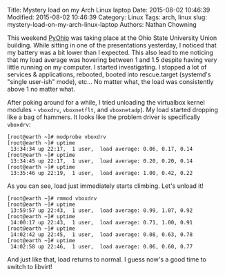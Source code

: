 Title: Mystery load on my Arch Linux laptop
Date: 2015-08-02 10:46:39
Modified: 2015-08-02 10:46:39
Category: Linux
Tags: arch, linux
slug: mystery-load-on-my-arch-linux-laptop
Authors: Nathan Chowning

This weekend [PyOhio](http://pyohio.org) was taking place at the Ohio State University Union building. While sitting in one of the presentations yesterday, I noticed that my battery was a bit lower than I expected. This also lead to me noticing that my load average was hovering between 1 and 1.5 despite having very little running on my computer. I started investigating. I stopped a lot of services & applications, rebooted, booted into rescue.target (systemd's "single user-ish" mode), etc... No matter what, the load was consistently above 1 no matter what.

After poking around for a while, I tried unloading the virtualbox kernel modules - ```vboxdrv```, ```vboxnetflt```, and ```vboxnetadp```). My load started dropping like a bag of hammers. It looks like the problem driver is specifically ```vboxdrv```:

```
[root@earth ~]# modprobe vboxdrv
[root@earth ~]# uptime
 13:34:34 up 22:17,  1 user,  load average: 0.06, 0.17, 0.14
[root@earth ~]# uptime
 13:34:45 up 22:17,  1 user,  load average: 0.20, 0.20, 0.14
[root@earth ~]# uptime
 13:35:46 up 22:19,  1 user,  load average: 1.00, 0.42, 0.22
```

As you can see, load just immediately starts climbing. Let's unload it!

```
[root@earth ~]# rmmod vboxdrv
[root@earth ~]# uptime
 13:59:57 up 22:43,  1 user,  load average: 0.99, 1.07, 0.92
[root@earth ~]# uptime
 14:00:17 up 22:43,  1 user,  load average: 0.71, 1.00, 0.91
[root@earth ~]# uptime
 14:02:42 up 22:45,  1 user,  load average: 0.08, 0.63, 0.78
[root@earth ~]# uptime
 14:02:58 up 22:46,  1 user,  load average: 0.06, 0.60, 0.77
```

And just like that, load returns to normal. I guess now's a good time to switch to libvirt!
